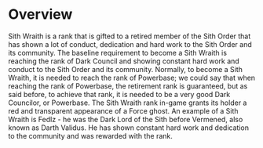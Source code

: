# Overview

Sith Wraith is a rank that is gifted to a retired member of the Sith Order that has shown a lot of conduct, dedication and hard work to the Sith Order and its community.
The baseline requirement to become a Sith Wraith is reaching the rank of Dark Council and showing constant hard work and conduct to the Sith Order and its community.
Normally, to become a Sith Wraith, it is needed to reach the rank of Powerbase; we could say that when reaching the rank of Powerbase, the retirement rank is guaranteed, but as said before, to achieve that rank, it is needed to be a very good Dark Councilor, or Powerbase.
The Sith Wraith rank in-game grants its holder a red and transparent appearance of a Force ghost.
An example of a Sith Wraith is Fedlz - he was the Dark Lord of the Sith before Vermened, also known as Darth Validus.
He has shown constant hard work and dedication to the community and was rewarded with the rank.

